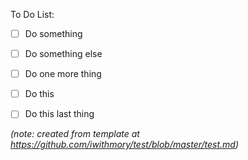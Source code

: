 To Do List:

- [ ] Do something
- [ ] Do something else
- [ ] Do one more thing
- [ ] Do this
- [ ] Do this last thing


*(note: created from template at https://github.com/iwithmory/test/blob/master/test.md)*
